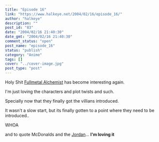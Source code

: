 ```yaml
---
title: "Episode 16"
link: "https://www.halkeye.net/2004/02/16/episode_16/"
author: "halkeye"
description: ""
post_id: "83"
date: "2004/02/16 21:40:30"
date_gmt: "2004/02/16 21:40:30"
comment_status: "open"
post_name: "episode_16"
status: "publish"
category: "Anime"
tags: []
cover: "../cover-image.jpg"
post_type: "post"
---
```


Holy Shit [Fullmetal Alchemist](http://www.animenfo.com/animetitle,1265,mybywf,fullmetal_alche.html) has become interesting again.

I'm just loving the characters and plot twists and such.

Specially now that they finally got the villians introduced.

It wasn't a slow start, but its finally gotten to a point where they need to be introduced..  

WHOA

  

and to quote McDonalds and the [Jordan](http://j0rd.ath.cx)... **I'm loving it**